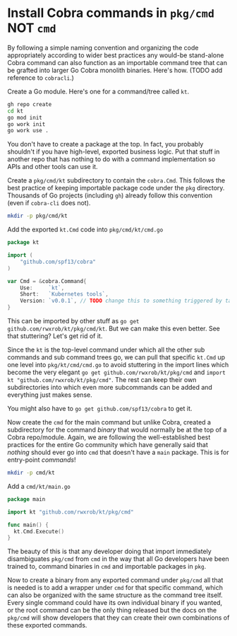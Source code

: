 # Install Cobra commands in `pkg/cmd` NOT `cmd`

By following a simple naming convention and organizing the code appropriately according to wider best practices any would-be stand-alone Cobra command can also function as an importable command tree that can be grafted into larger Go Cobra monolith binaries. Here's how. (TODO add reference to `cobracli`.)

Create a Go module. Here's one for a command/tree called `kt`.

```bash
gh repo create
cd kt
go mod init
go work init
go work use .
```

You don't have to create a package at the top. In fact, you probably shouldn't if you have high-level, exported business logic. Put that stuff in another repo that has nothing to do with a command implementation so APIs and other tools can use it.

Create a `pkg/cmd/kt` subdirectory to contain the `cobra.Cmd`. This follows the best practice of keeping importable package code under the `pkg` directory. Thousands of Go projects (including `gh`) already follow this convention (even if `cobra-cli` does not).

```bash
mkdir -p pkg/cmd/kt
```

Add the exported `kt.Cmd` code into `pkg/cmd/kt/cmd.go`

```go
package kt

import (
	"github.com/spf13/cobra"
)

var Cmd = &cobra.Command{
	Use:     `kt`,
	Short:   `Kubernetes tools`,
	Version: `v0.0.1`, // TODO change this to something triggered by tag
}
```

This can be imported by other stuff as `go get github.com/rwxrob/kt/pkg/cmd/kt`. But we can make this even better. See that stuttering? Let's get rid of it.

Since the `kt` is the top-level command under which all the other sub commands and sub command trees go, we can pull that specific `kt.Cmd` up one level into `pkg/kt/cmd/cmd.go` to avoid stuttering in the import lines which become the very elegant `go get github.com/rwxrob/kt/pkg/cmd` and `import kt "github.com/rwxrob/kt/pkg/cmd"`. The rest can keep their own subdirectories into which even more subcommands can be added and everything just makes sense.

You might also have to `go get github.com/spf13/cobra` to get it.

Now create the `cmd` for the main command but unlike Cobra, created a subdirectory for the command *binary* that would normally be at the top of a Cobra repo/module. Again, we are following the well-established best practices for the entire Go community which have generally said that *nothing* should ever go into `cmd` that doesn't have a `main` package. This is for entry-point *commands*!

```bash
mkdir -p cmd/kt
```

Add a `cmd/kt/main.go`

```go
package main

import kt "github.com/rwxrob/kt/pkg/cmd"

func main() {
  kt.Cmd.Execute()
}
```

The beauty of this is that any developer doing that import immediately disambiguates `pkg/cmd` from `cmd` in the way that all Go developers have been trained to, command binaries in `cmd` and importable packages in `pkg`.

Now to create a binary from any exported command under `pkg/cmd` all that is needed is to add a wrapper under `cmd` for that specific command, which can also be organized with the same structure as the command tree itself. Every single command could have its own individual binary if you wanted, or the root command can be the only thing released but the docs on the `pkg/cmd` will show developers that they can create their own combinations of these exported commands.
